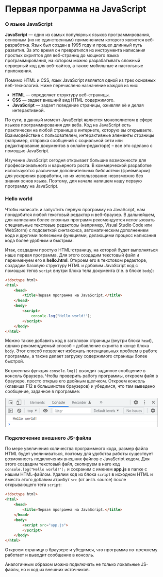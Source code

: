 # Первая программа на JavaScript



### О языке JavaScript

**JavaScript** — один из самых популярных языков программирования, основным (но не единственным) применением которого является веб-разработка. Язык был создан в 1995 году и прошел длинный путь развития. За это время он превратился из инструмента написания простых скриптов для веб-страниц до мощного языка программирования, на котором можно разрабатывать сложный серверный код для веб-сайтов, а также мобильные и настольные приложения.

Помимо HTML и CSS, язык JavaScript является одной из трех основных веб-технологий. Ниже перечислено назначение каждой из них:

- **HTML** — определяет структуру веб-страницы.
- **CSS** — задает внешний вид HTML-содержимого.
- **JavaScript** — задает поведение страницы, оживляя её и делая интерактивной.

По сути, в данный момент JavaScript является монополистом в сфере языков программирования для веба. Код на JavaScript есть практически на любой странице в интернете, которую вы открываете. Взаимодействие с пользователем, интерактивные элементы страницы (например, отправка сообщений с социальной сети или редактирование документов в онлайн-редакторе) – все это сделано с помощью JavaScript.

Изучение JavaScript сегодня открывает большие возможности для профессионального и карьерного роста. В коммерческой разработке используются различные дополнительных библиотеки (фреймворки) для ускорения разработки, но их использование невозможно без знания основ языка. Поэтому, для начала напишем нашу первую программу на JavaScript.



### Hello world

Чтобы написать и запустить первую программу на JavaScript, нам понадобится любой текстовый редактор и веб-браузер. В дальнейшем, для написания более сложных программ рекомендуется использовать специальные текстовые редакторы (например, Visual Studio Code или WebStorm) с подсветкой синтаксиса, автоматическим дополнением кода и другими полезными функциями, делающими процесс написания кода более удобным и быстрым.

Итак, создадим простую HTML-страницу, на которой будет выполняться наше первая программа. Для этого создадим текстовый файл и переименуем его в **hello.html**. Откроем его в текстовом редакторе, создадим базовую структуру HTML и добавим JavaScript код с помощью тегов `script` внутри блока тела документа (т.е. в блоке `body`):

```html
<!doctype html>
<html>
    <head>
        <title>Первая программа на JavaScript.</title>
    </head>
    <body>
        <script>
			console.log("Hello world!");
		</script>
    </body>
</html>
```

Можно также добавить код в заголовок страницы (внутри блока `head`), однако рекомендуемый способ – добавление скрипта в конце блока `body`. Этот способ позволяет избежать потенциальных проблем в работе программы, а также делает загрузку содержимого страницы более быстрой.

Встроенная функция `console.log()` выводит заданное сообщение в консоль браузера. Чтобы проверить работу программы, откроем файл в браузере, просто открыв его двойным щелчком. Откроем консоль (клавиша F12 в большинстве браузеров) и убедимся, что там выведено сообщение, заданное в программе:

![console-log](assets\console-hello.png)



### Подключение внешнего JS-файла

По мере увеличения количества программного кода, размер файла HTML будет увеличиваться, поэтому для удобства работы существует возможность подключения внешних файлов с JavaScript кодом. Для этого создадим текстовый файл, скопируем в него код `console.log("Hello world!");` и сохраним с именем **app.js** в папке с нашим HTML-файлом. Удалим код из блока `script` в исходном HTML и вместо этого добавим атрибут `src` (от англ. source) после открывающего тега `script`:

```html
<!doctype html>
<html>
    <head>
        <title>Первая программа на JavaScript.</title>
    </head>
    <body>
        <script src="app.js">
		</script>
    </body>
</html>
```

Откроем страницу в браузере и убедимся, что программа по-прежнему работает и выводит сообщение в консоль.

Аналогичным образом можно подключать не только локальные JS-файлы, но и код из внешних источников.